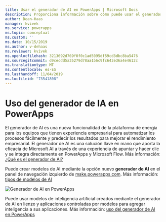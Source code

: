 ```yaml
---
title: Usar el generador de AI en PowerApps | Microsoft Docs
description: Proporciona información sobre cómo puede usar el generador de AI en PowerApps.
author: Dean-Haas
manager: kvivek
ms.service: powerapps
ms.topic: conceptual
ms.custom: ''
ms.date: 10/15/2019
ms.author: v-dehaas
ms.reviewer: kvivek
ms.openlocfilehash: 3213692d769f0f0c1ad5095df59cd3dbc8ba5476
ms.sourcegitcommit: d9cecdd5a35279d78aa1b6c9fc642e36a4e4612c
ms.translationtype: MT
ms.contentlocale: es-ES
ms.lasthandoff: 11/04/2019
ms.locfileid: "73541808"
---
```

# <a name="use-ai-builder-in-powerapps"></a>Uso del generador de IA en PowerApps

El generador de AI es una nueva funcionalidad de la plataforma de energía para los equipos que tienen experiencia empresarial para automatizar los procesos fácilmente y predecir los resultados para mejorar el rendimiento empresarial. El generador de AI es una solución llave en mano que aporta la eficacia de Microsoft AI a través de una experiencia de apuntar y hacer clic y se integra directamente en PowerApps y Microsoft Flow. Más información: [¿Qué es el generador de AI?](/ai-builder/)

Puede crear modelos de AI mediante la opción nuevo **generador de AI** en el panel de navegación izquierdo de [make.powerapps.com](https://make.powerapps.com). Más información: [tipos de modelos de AI](/ai-builder/model-types)

![Generador de AI en PowerApps](media/ai-builder.png "Generador de AI en PowerApps")

Puede usar modelos de inteligencia artificial creados mediante el generador de AI en lienzo y aplicaciones controladas por modelos para agregar inteligencia a sus aplicaciones. Más información: [uso del generador de AI en PowerApps](/ai-builder/use-in-powerapps-overview)
